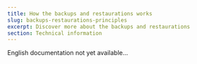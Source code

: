 ```yaml
---
title: How the backups and restaurations works 
slug: backups-restaurations-principles
excerpt: Discover more about the backups and restaurations
section: Technical information
---
```


English documentation not yet available...
